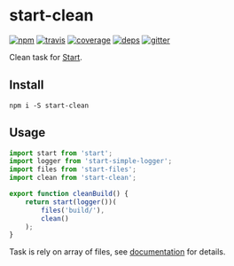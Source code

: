 # start-clean

[![npm](https://img.shields.io/npm/v/start-clean.svg?style=flat-square)](https://www.npmjs.com/package/start-clean)
[![travis](http://img.shields.io/travis/start-runner/clean.svg?style=flat-square)](https://travis-ci.org/start-runner/clean)
[![coverage](https://img.shields.io/codecov/c/github/start-runner/clean.svg?style=flat-square)](https://codecov.io/github/start-runner/clean)
[![deps](https://img.shields.io/gemnasium/start-runner/clean.svg?style=flat-square)](https://gemnasium.com/start-runner/clean)
[![gitter](https://img.shields.io/badge/gitter-join_chat_%E2%86%92-00d06f.svg?style=flat-square)](https://gitter.im/start-runner/start)

Clean task for [Start](https://github.com/start-runner/start).

## Install

```
npm i -S start-clean
```

## Usage

```js
import start from 'start';
import logger from 'start-simple-logger';
import files from 'start-files';
import clean from 'start-clean';

export function cleanBuild() {
    return start(logger())(
        files('build/'),
        clean()
    );
}
```

Task is rely on array of files, see [documentation](https://github.com/start-runner/start#readme) for details.
